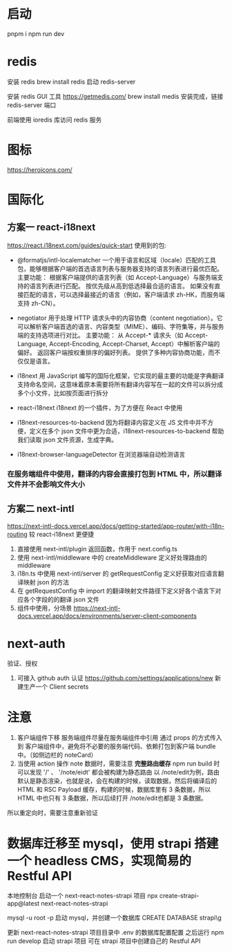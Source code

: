 # 启动
pnpm i 
npm run dev

# redis
安装 redis
brew install redis
启动 redis-server

安装 redis GUI 工具
https://getmedis.com/
brew install medis
安装完成，链接 redis-server 端口

前端使用 ioredis 库访问 redis 服务

# 图标
https://heroicons.com/

# 国际化
## 方案一 react-i18next
https://react.i18next.com/guides/quick-start
使用到的包:
- @formatjs/intl-localematcher
一个用于语言和区域（locale）匹配的工具包，能够根据客户端的首选语言列表与服务器支持的语言列表进行最优匹配。
主要功能：
    根据客户端提供的语言列表（如 Accept-Language）与服务端支持的语言列表进行匹配。
    按优先级从高到低选择最合适的语言。
    如果没有直接匹配的语言，可以选择最接近的语言（例如，客户端请求 zh-HK，而服务端支持 zh-CN）。

- negotiator
用于处理 HTTP 请求头中的内容协商（content negotiation）。它可以解析客户端首选的语言、内容类型（MIME）、编码、字符集等，并与服务端的支持选项进行对比。
主要功能：
    从 Accept-* 请求头（如 Accept-Language, Accept-Encoding, Accept-Charset, Accept）中解析客户端的偏好。
    返回客户端按权重排序的偏好列表。
    提供了多种内容协商功能，而不仅仅是语言。

- i18next
用 JavaScript 编写的国际化框架，它实现的最主要的功能是字典翻译
支持命名空间，这意味着原本需要将所有翻译内容写在一起的文件可以拆分成多个小文件，比如按页面进行拆分

- react-i18next
i18next 的一个插件，为了方便在 React 中使用

- i18next-resources-to-backend
因为将翻译内容定义在 JS 文件中并不方便，定义在多个 json 文件中更为合适，i18next-resources-to-backend 帮助我们读取 json 文件资源，生成字典。

- i18next-browser-languageDetector
在浏览器端自动检测语言

### 在服务端组件中使用，翻译的内容会直接打包到 HTML 中，所以翻译文件并不会影响文件大小

## 方案二 next-intl
https://next-intl-docs.vercel.app/docs/getting-started/app-router/with-i18n-routing
较 react-i18next 更便捷
1. 直接使用 next-intl/plugin 返回函数，作用于 next.config.ts
2. 使用 next-intl/middleware 中的 createMiddleware 定义好处理路由的 middleware
3. i18n.ts 中使用 next-intl/server 的 getRequestConfig 定义好获取对应语言翻译映射 json 的方法
4. 在 getRequestConfig 中 import 的翻译映射文件路径下定义好各个语言下对应各个字段的的翻译 json 文件
5. 组件中使用，分场景 https://next-intl-docs.vercel.app/docs/environments/server-client-components

# next-auth
验证、授权
1. 可接入 github auth 认证 https://github.com/settings/applications/new
新建生产一个 Client secrets



# 注意
1. 客户端组件下移
服务端组件尽量在服务端组件中引用 通过 props 的方式传入到 客户端组件中，避免将不必要的服务端代码、依赖打包到客户端 bundle 中。（如侧边栏的 noteCard）
2. 当使用 action 操作 note 数据时，需要注意 **完整路由缓存**
npm run build 时可以发现 '/' 、 '/note/eidt' 都会被构建为静态路由
以 /note/edit为例，路由默认是静态渲染，也就是说，会在构建的时候，读取数据，然后将编译后的 HTML 和 RSC Payload 缓存，构建的时候，数据库里有 3 条数据，所以 HTML 中也只有 3 条数据，所以后续打开 /note/edit也都是 3 条数据。

所以重定向时，需要注意重新验证


# 数据库迁移至 mysql，使用 strapi 搭建一个 headless CMS，实现简易的 Restful API
本地控制台 
启动一个 next-react-notes-strapi 项目
npx create-strapi-app@latest next-react-notes-strapi

mysql -u root -p
启动 mysql，并创建一个数据库
CREATE DATABASE strapi\g


更新 next-react-notes-strapi 项目目录中 .env 的数据库配置配置
之后运行 npm run develop 启动 strapi 项目
可在 strapi 项目中创建自己的 Restful API
